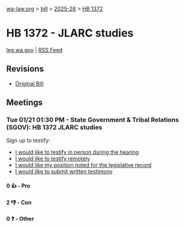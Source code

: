 [wa-law.org](/) > [bill](/bill/) > [2025-26](/bill/2025-26/) > [HB 1372](/bill/2025-26/hb/1372/)

# HB 1372 - JLARC studies
[leg.wa.gov](https://app.leg.wa.gov/billsummary?BillNumber=1372&Year=2025&Initiative=false) | [RSS Feed](./rss.xml)

## Revisions
* [Original Bill](1/)

## Meetings
### Tue 01/21 01:30 PM - State Government & Tribal Relations (SGOV): HB 1372 JLARC studies
Sign up to testify:
* [I would like to testify in person during the hearing](https://app.leg.wa.gov/csi/Testifier/Add?chamber=House&mId=32460&aId=161861&caId=24944&tId=1)
* [I would like to testify remotely](https://app.leg.wa.gov/csi/Testifier/Add?chamber=House&mId=32460&aId=161861&caId=24944&tId=2)
* [I would like my position noted for the legislative record](https://app.leg.wa.gov/csi/Testifier/Add?chamber=House&mId=32460&aId=161861&caId=24944&tId=3)
* [I would like to submit written testimony](https://app.leg.wa.gov/csi/Testifier/Add?chamber=House&mId=32460&aId=161861&caId=24944&tId=4)

#### 0 👍 - Pro

#### 2 👎 - Con

#### 0 ❓ - Other
